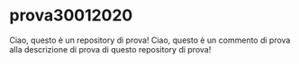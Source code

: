 # prova30012020
Ciao, questo è un repository di prova!
Ciao, questo è un commento di prova alla descrizione di prova di questo repository di prova!
